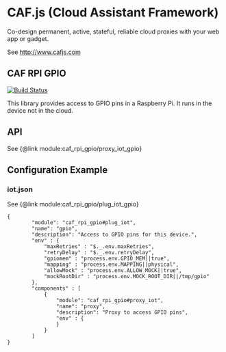 # CAF.js (Cloud Assistant Framework)

Co-design permanent, active, stateful, reliable cloud proxies with your web app or gadget.

See http://www.cafjs.com

## CAF RPI GPIO
[![Build Status](https://travis-ci.org/cafjs/caf_rpi_gpio.svg?branch=master)](https://travis-ci.org/cafjs/caf_rpi_gpio)

This library provides access to GPIO pins in a Raspberry Pi. It runs in the device not in the cloud.

## API

See {@link module:caf_rpi_gpio/proxy_iot_gpio}

## Configuration Example

### iot.json

See {@link module:caf_rpi_gpio/plug_iot_gpio}

    {
            "module": "caf_rpi_gpio#plug_iot",
            "name": "gpio",
            "description": "Access to GPIO pins for this device.",
            "env" : {
                "maxRetries" : "$._.env.maxRetries",
                "retryDelay" : "$._.env.retryDelay",
                "gpiomem" : "process.env.GPIO_MEM||true",
                "mapping" : "process.env.MAPPING||physical",
                "allowMock" : "process.env.ALLOW_MOCK||true",
                "mockRootDir" : "process.env.MOCK_ROOT_DIR||/tmp/gpio"
            },
            "components" : [
                {
                    "module": "caf_rpi_gpio#proxy_iot",
                    "name": "proxy",
                    "description": "Proxy to access GPIO pins",
                    "env" : {
                    }
                }
            ]
    }
